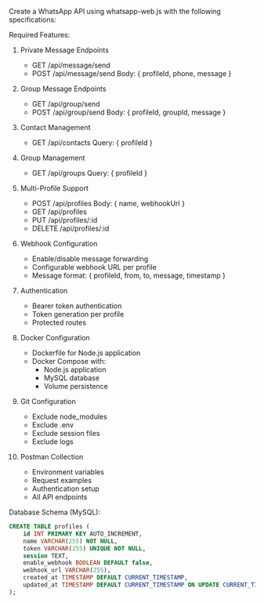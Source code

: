 Create a WhatsApp API using whatsapp-web.js with the following specifications:

Required Features:
1. Private Message Endpoints
   - GET /api/message/send
   - POST /api/message/send
   Body: { profileId, phone, message }

2. Group Message Endpoints
   - GET /api/group/send
   - POST /api/group/send
   Body: { profileId, groupId, message }

3. Contact Management
   - GET /api/contacts
   Query: { profileId }

4. Group Management
   - GET /api/groups
   Query: { profileId }

5. Multi-Profile Support
   - POST /api/profiles
   Body: { name, webhookUrl }
   - GET /api/profiles
   - PUT /api/profiles/:id
   - DELETE /api/profiles/:id

6. Webhook Configuration
   - Enable/disable message forwarding
   - Configurable webhook URL per profile
   - Message format: { profileId, from, to, message, timestamp }

7. Authentication
   - Bearer token authentication
   - Token generation per profile
   - Protected routes

8. Docker Configuration
   - Dockerfile for Node.js application
   - Docker Compose with:
     - Node.js application
     - MySQL database
     - Volume persistence

9. Git Configuration
   - Exclude node_modules
   - Exclude .env
   - Exclude session files
   - Exclude logs

10. Postman Collection
    - Environment variables
    - Request examples
    - Authentication setup
    - All API endpoints

Database Schema (MySQL):
```sql
CREATE TABLE profiles (
    id INT PRIMARY KEY AUTO_INCREMENT,
    name VARCHAR(255) NOT NULL,
    token VARCHAR(255) UNIQUE NOT NULL,
    session TEXT,
    enable_webhook BOOLEAN DEFAULT false,
    webhook_url VARCHAR(255),
    created_at TIMESTAMP DEFAULT CURRENT_TIMESTAMP,
    updated_at TIMESTAMP DEFAULT CURRENT_TIMESTAMP ON UPDATE CURRENT_TIMESTAMP
);
```
